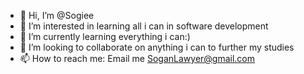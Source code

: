 - 👋 Hi, I’m @Sogiee
- 👀 I’m interested in learning all i can in software development
- 🌱 I’m currently learning everything i can:)
- 💞️ I’m looking to collaborate on anything i can to further my studies
- 📫 How to reach me: Email me SoganLawyer@gmail.com

<!---
Sogiee/Sogiee is a ✨ special ✨ repository because its `README.md` (this file) appears on your GitHub profile.
You can click the Preview link to take a look at your changes.
--->
